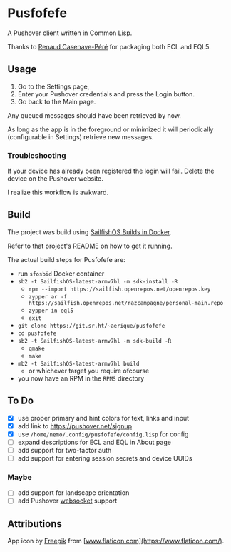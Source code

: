 # Pusfofefe

A Pushover client written in Common Lisp.

Thanks to [Renaud Casenave-Péré](https://openrepos.net/user/856/programs)
for packaging both ECL and EQL5.

## Usage

1. Go to the Settings page,
1. Enter your Pushover credentials and press the Login button.
1. Go back to the Main page.

Any queued messages should have been retrieved by now.

As long as the app is in the foreground or minimized it will
periodically (configurable in Settings) retrieve new messages.

### Troubleshooting

If your device has already been registered the login will fail.  Delete
the device on the Pushover website.

I realize this workflow is awkward.

## Build

The project was build using
[SailfishOS Builds in Docker](https://git.sr.ht/~aerique/sfosbid).

Refer to that project's README on how to get it running.

The actual build steps for Pusfofefe are:

- run `sfosbid` Docker container
- `sb2 -t SailfishOS-latest-armv7hl -m sdk-install -R`
    - `rpm --import https://sailfish.openrepos.net/openrepos.key`
    - `zypper ar -f https://sailfish.openrepos.net/razcampagne/personal-main.repo`
    - `zypper in eql5`
    - `exit`
- `git clone https://git.sr.ht/~aerique/pusfofefe`
- `cd pusfofefe`
- `sb2 -t SailfishOS-latest-armv7hl -m sdk-build -R`
    - `qmake`
    - `make`
- `mb2 -t SailfishOS-latest-armv7hl build`
    - or whichever target you require ofcourse
- you now have an RPM in the `RPMS` directory

## To Do

- [X] use proper primary and hint colors for text, links and input
- [X] add link to https://pushover.net/signup
- [X] use `/home/nemo/.config/pusfofefe/config.lisp` for config
- [ ] expand descriptions for ECL and EQL in About page
- [ ] add support for two-factor auth
- [ ] add support for entering session secrets and device UUIDs

### Maybe

- [ ] add support for landscape orientation
- [ ] add Pushover [websocket](https://pushover.net/api/client#websocket)
      support

## Attributions

App icon by [Freepik](https://www.flaticon.com/authors/freepik) from [www.flaticon.com](https://www.flaticon.com/).
